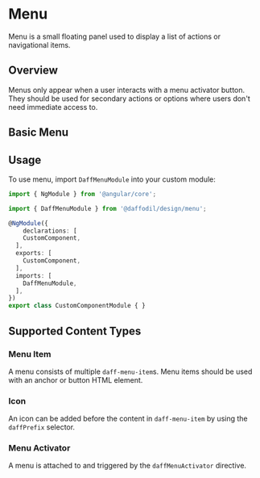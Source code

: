 # Menu
Menu is a small floating panel used to display a list of actions or navigational items.

## Overview
Menus only appear when a user interacts with a menu activator button. They should be used for secondary actions or options where users don't need immediate access to.

## Basic Menu
<design-land-example-viewer-container example="basic-menu"></design-land-example-viewer-container>

## Usage

To use menu, import `DaffMenuModule` into your custom module:

```ts
import { NgModule } from '@angular/core';

import { DaffMenuModule } from '@daffodil/design/menu';

@NgModule({
	declarations: [
    CustomComponent,
  ],
  exports: [
    CustomComponent,
  ],
  imports: [
    DaffMenuModule,
  ],
})
export class CustomComponentModule { }
```

## Supported Content Types

### Menu Item
A menu consists of multiple `daff-menu-item`s. Menu items should be used with an anchor or button HTML element.

### Icon
An icon can be added before the content in `daff-menu-item` by using the `daffPrefix` selector.

### Menu Activator
A menu is attached to and triggered by the `daffMenuActivator` directive.
